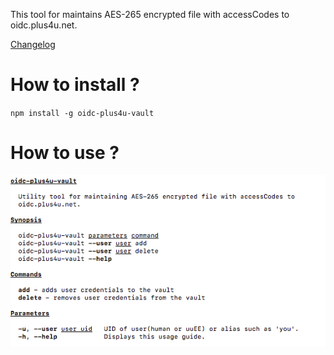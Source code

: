 This tool for maintains AES-265 encrypted file with accessCodes to oidc.plus4u.net.

[Changelog](doc/CHANGELOG.md)

# How to install ?

`npm install -g oidc-plus4u-vault`

# How to use ?

![Help](doc/help.png)

